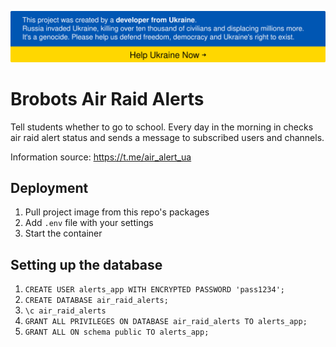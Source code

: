 [![Stand With Ukraine](https://raw.githubusercontent.com/vshymanskyy/StandWithUkraine/main/banner-direct-single.svg)](https://stand-with-ukraine.pp.ua)

# Brobots Air Raid Alerts

Tell students whether to go to school. 
Every day in the morning in checks air raid alert
status and sends a message to subscribed users and channels.

Information source: https://t.me/air_alert_ua

## Deployment

1. Pull project image from this repo's packages
2. Add `.env` file with your settings
3. Start the container

## Setting up the database

1. `CREATE USER alerts_app WITH ENCRYPTED PASSWORD 'pass1234';`
2. `CREATE DATABASE air_raid_alerts;`
3. `\c air_raid_alerts`
4. `GRANT ALL PRIVILEGES ON DATABASE air_raid_alerts TO alerts_app;`
5. `GRANT ALL ON schema public TO alerts_app;`
